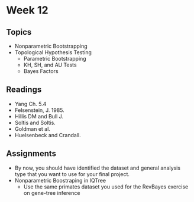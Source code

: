 # Week 12

## Topics

- Nonparametric Bootstrapping
- Topological Hypothesis Testing
  - Parametric Bootstrapping
  - KH, SH, and AU Tests
  - Bayes Factors

## Readings

- Yang Ch. 5.4
- Felsenstein, J. 1985. 
- Hillis DM and Bull J.
- Soltis and Soltis.
- Goldman et al.
- Huelsenbeck and Crandall.


## Assignments

- By now, you should have identified the dataset and general analysis type that you want to use for your final project.
- Nonparametric Boostraping in IQTree
  - Use the same primates dataset you used for the RevBayes exercise on gene-tree inference
